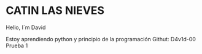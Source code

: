 # CATIN LAS NIEVES

Hello, I´m David 

Estoy aprendiendo python y principio de la programación 
Githut: D4v1d-00
Prueba 1


